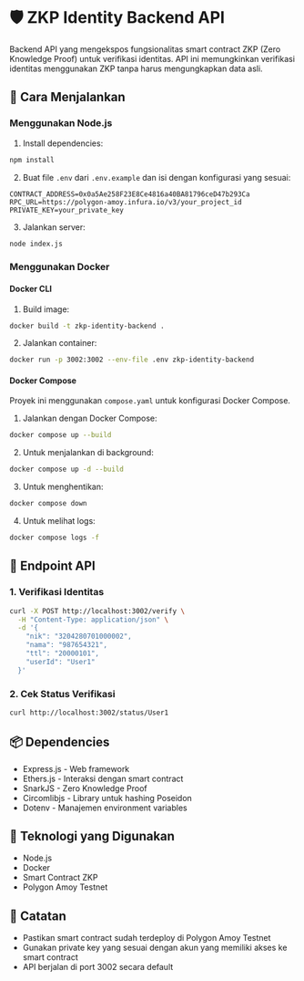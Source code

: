 # 🛡️ ZKP Identity Backend API

Backend API yang mengekspos fungsionalitas smart contract ZKP (Zero Knowledge Proof) untuk verifikasi identitas. API ini memungkinkan verifikasi identitas menggunakan ZKP tanpa harus mengungkapkan data asli.

## 🚀 Cara Menjalankan

### Menggunakan Node.js

1. Install dependencies:
```bash
npm install
```

2. Buat file `.env` dari `.env.example` dan isi dengan konfigurasi yang sesuai:
```
CONTRACT_ADDRESS=0x0a5Ae258F23E8Ce4816a40BA81796ceD47b293Ca
RPC_URL=https://polygon-amoy.infura.io/v3/your_project_id
PRIVATE_KEY=your_private_key
```

3. Jalankan server:
```bash
node index.js
```

### Menggunakan Docker

#### Docker CLI
1. Build image:
```bash
docker build -t zkp-identity-backend .
```

2. Jalankan container:
```bash
docker run -p 3002:3002 --env-file .env zkp-identity-backend
```

#### Docker Compose
Proyek ini menggunakan `compose.yaml` untuk konfigurasi Docker Compose.

1. Jalankan dengan Docker Compose:
```bash
docker compose up --build
```

2. Untuk menjalankan di background:
```bash
docker compose up -d --build
```

3. Untuk menghentikan:
```bash
docker compose down
```

4. Untuk melihat logs:
```bash
docker compose logs -f
```

## 📡 Endpoint API

### 1. Verifikasi Identitas
```bash
curl -X POST http://localhost:3002/verify \
  -H "Content-Type: application/json" \
  -d '{
    "nik": "3204280701000002",
    "nama": "987654321",
    "ttl": "20000101",
    "userId": "User1"
  }'
```

### 2. Cek Status Verifikasi
```bash
curl http://localhost:3002/status/User1
```

## 📦 Dependencies

- Express.js - Web framework
- Ethers.js - Interaksi dengan smart contract
- SnarkJS - Zero Knowledge Proof
- Circomlibjs - Library untuk hashing Poseidon
- Dotenv - Manajemen environment variables

## 🔧 Teknologi yang Digunakan

- Node.js
- Docker
- Smart Contract ZKP
- Polygon Amoy Testnet

## 📝 Catatan

- Pastikan smart contract sudah terdeploy di Polygon Amoy Testnet
- Gunakan private key yang sesuai dengan akun yang memiliki akses ke smart contract
- API berjalan di port 3002 secara default
